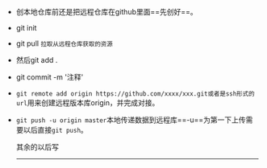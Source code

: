 *   创本地仓库前还是把远程仓库在github里面==先创好==。

*   git init

*   git pull  `拉取从远程仓库获取的资源`

*   然后git add .

*   git commit -m '注释'

*   `git remote add origin https://github.com/xxxx/xxx.git或者是ssh形式的url`用来创建远程版本库origin，并完成对接。

*   `git push -u origin master`本地传递数据到远程库==-u==为第一下上传需要以后直接`git push`。

    其余的以后写

    ---
    
    